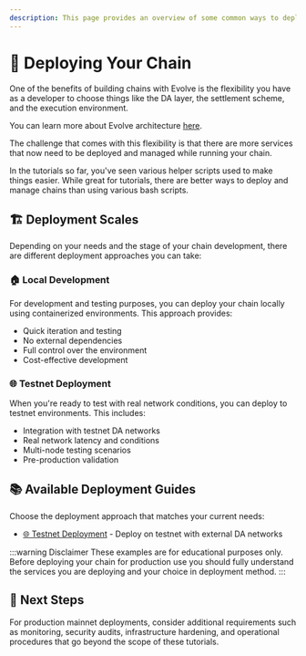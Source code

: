 ```yaml
---
description: This page provides an overview of some common ways to deploy chains.
---
```


# 🚀 Deploying Your Chain

One of the benefits of building chains with Evolve is the flexibility you have as a developer to choose things like the DA layer, the settlement scheme, and the execution environment.

You can learn more about Evolve architecture [here](../../learn/specs/overview.md).

The challenge that comes with this flexibility is that there are more services that now need to be deployed and managed while running your chain.

In the tutorials so far, you've seen various helper scripts used to make things easier. While great for tutorials, there are better ways to deploy and manage chains than using various bash scripts.

## 🏗️ Deployment Scales

Depending on your needs and the stage of your chain development, there are different deployment approaches you can take:

### 🏠 Local Development

For development and testing purposes, you can deploy your chain locally using containerized environments. This approach provides:

- Quick iteration and testing
- No external dependencies
- Full control over the environment
- Cost-effective development

### 🌐 Testnet Deployment

When you're ready to test with real network conditions, you can deploy to testnet environments. This includes:

- Integration with testnet DA networks
- Real network latency and conditions
- Multi-node testing scenarios
- Pre-production validation

## 📚 Available Deployment Guides

Choose the deployment approach that matches your current needs:

- [🌐 Testnet Deployment](./testnet.md) - Deploy on testnet with external DA networks

:::warning Disclaimer
These examples are for educational purposes only. Before deploying your chain for production use you should fully understand the services you are deploying and your choice in deployment method.
:::

## 🎉 Next Steps

For production mainnet deployments, consider additional requirements such as monitoring, security audits, infrastructure hardening, and operational procedures that go beyond the scope of these tutorials.
